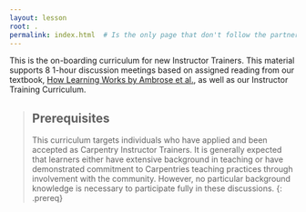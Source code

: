 ```yaml
---
layout: lesson
root: .
permalink: index.html  # Is the only page that don't follow the partner /:path/index.html
---
```

This is the on-boarding curriculum for new Instructor Trainers. This material supports 8 1-hour discussion meetings based on assigned reading from our textbook, [How Learning Works by Ambrose et al.](http://www.worldcat.org/title/how-learning-works-seven-research-based-principles-for-smart-teaching/oclc/468969206), as well as our Instructor Training Curriculum. 

> ## Prerequisites
>
> This curriculum targets individuals who have applied and been accepted as Carpentry Instructor Trainers. It is generally expected that learners either have extensive background in teaching or have demonstrated commitment to Carpentries teaching practices through involvement with the community. However, no particular background knowledge is necessary to participate fully in these discussions.
{: .prereq}
